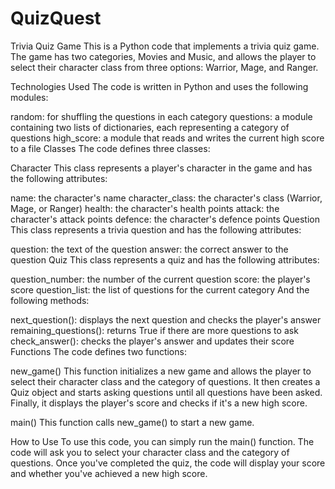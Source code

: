 # QuizQuest
Trivia Quiz Game
This is a Python code that implements a trivia quiz game. The game has two categories, Movies and Music, and allows the player to select their character class from three options: Warrior, Mage, and Ranger.

Technologies Used
The code is written in Python and uses the following modules:

random: for shuffling the questions in each category
questions: a module containing two lists of dictionaries, each representing a category of questions
high_score: a module that reads and writes the current high score to a file
Classes
The code defines three classes:

Character
This class represents a player's character in the game and has the following attributes:

name: the character's name
character_class: the character's class (Warrior, Mage, or Ranger)
health: the character's health points
attack: the character's attack points
defence: the character's defence points
Question
This class represents a trivia question and has the following attributes:

question: the text of the question
answer: the correct answer to the question
Quiz
This class represents a quiz and has the following attributes:

question_number: the number of the current question
score: the player's score
question_list: the list of questions for the current category
And the following methods:

next_question(): displays the next question and checks the player's answer
remaining_questions(): returns True if there are more questions to ask
check_answer(): checks the player's answer and updates their score
Functions
The code defines two functions:

new_game()
This function initializes a new game and allows the player to select their character class and the category of questions. It then creates a Quiz object and starts asking questions until all questions have been asked. Finally, it displays the player's score and checks if it's a new high score.

main()
This function calls new_game() to start a new game.

How to Use
To use this code, you can simply run the main() function. The code will ask you to select your character class and the category of questions. Once you've completed the quiz, the code will display your score and whether you've achieved a new high score.